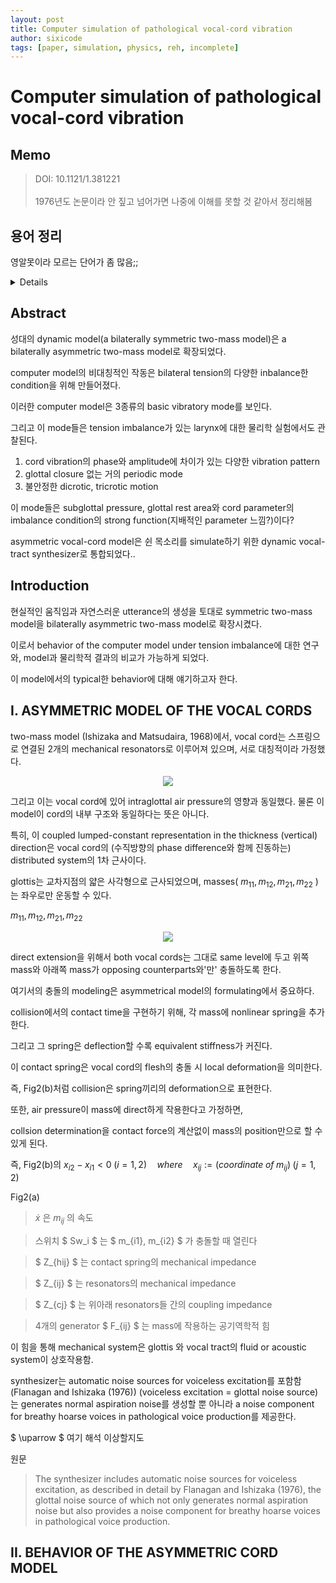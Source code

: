 ```yaml
---
layout: post
title: Computer simulation of pathological vocal-cord vibration
author: sixicode
tags: [paper, simulation, physics, reh, incomplete]
---
```


# Computer simulation of pathological vocal-cord vibration

## Memo

>DOI: 10.1121/1.381221<br><br>
>1976년도 논문이라 안 짚고 넘어가면 나중에 이해를 못할 것 같아서 정리해봄


## 용어 정리

영알못이라 모르는 단어가 좀 많음;;

<details>

vocal cord : 성대<br>

bilateral : 두 면을 가지거나 양면에 관한. 두 개의 측면을 갖는<br>

pathological : 병리학적인<br>

larynges(larynx의 복수형) : 후두<br>

glottal closure : closure of glottis(=middle part of the larynx)인듯<br>

dicrotic : Denoting a pulse in which a double beat is detectable for each beat of the heart<br>
- -crotic : having a heartbeat or pulse<br>

hoarse : 쉰<br>

devise : 고안<br>

thyroid cartilage : 방패연골<br>
> <details><summary>방패연골 사진</summary><center><img src="https://upload.wikimedia.org/wikipedia/commons/thumb/8/8a/Larynx_external_en.svg/375px-Larynx_external_en.svg.png"></center></details><br>

resonators : 공명기

intra- : 안의 내부의

lumped circuit : 회로나 시스템전체가 하나의 point로 간주될 정도로 아주 작은 집합체로 되어있어 신호의 traveling time(전파시간)을 고려할 필요가 없는 것

lateral : 수평

deflection : 쳐짐, 편향, (스피링의 경우 눌려서 변형되는)

stiffness : 강성

excitation : 자극

aspiration : 호흡

</details>

## Abstract

성대의 dynamic model(a bilaterally symmetric two-mass model)은 a bilaterally asymmetric two-mass model로 확장되었다.

computer model의 비대칭적인 작동은 bilateral tension의 다양한 inbalance한 condition을 위해 만들어졌다.

이러한 computer model은 3종류의 basic vibratory mode를 보인다.

그리고 이 mode들은 tension imbalance가 있는 larynx에 대한 물리학 실험에서도 관찰된다.

1. cord vibration의 phase와 amplitude에 차이가 있는 다양한 vibration pattern
2. glottal closure 없는 거의 periodic mode
3. 불안정한 dicrotic, tricrotic motion

이 mode들은 subglottal pressure, glottal rest area와 cord parameter의 imbalance condition의 strong function(지배적인 parameter 느낌?)이다?

asymmetric vocal-cord model은 쉰 목소리를 simulate하기 위한 dynamic vocal-tract synthesizer로 통합되었다..

## Introduction

현실적인 움직임과 자연스러운 utterance의 생성을 토대로 symmetric two-mass model을 bilaterally asymmetric two-mass model로 확장시켰다.

이로서 behavior of the computer model under tension imbalance에 대한 연구와, model과 물리학적 결과의 비교가 가능하게 되었다.

이 model에서의 typical한 behavior에 대해 얘기하고자 한다.

## I. ASYMMETRIC MODEL OF THE VOCAL CORDS

two-mass model (Ishizaka and Matsudaira, 1968)에서, vocal cord는 스프링으로 연결된 2개의 mechanical resonators로 이루어져 있으며, 서로 대칭적이라 가정했다.

<center><img src="https://sixicode.github.io/assets/img/posts/2023-01-12-computer-simulation-of-pathological-vocal--cord-vibration/fig1.PNG"></center>

그리고 이는 vocal cord에 있어 intraglottal air pressure의 영향과 동일했다. 물론 이 model이 cord의 내부 구조와 동일하다는 뜻은 아니다.

특히, 이 coupled lumped-constant representation in the thickness (vertical) direction은 vocal cord의 (수직방향의 phase difference와 함께 진동하는) distributed system의 1차 근사이다.

glottis는 교차지점의 얇은 사각형으로 근사되었으며, masses( $m_{11},m_{12},m_{21},m_{22}$ )는 좌우로만 운동할 수 있다.

$m_{11},m_{12},m_{21},m_{22}$

<center><img src="https://sixicode.github.io/assets/img/posts/2023-01-12-computer-simulation-of-pathological-vocal--cord-vibration/Fig2.PNG"></center>

direct extension을 위해서 both vocal cords는 그대로 same level에 두고 위쪽 mass와 아래쪽 mass가 opposing counterparts와'만' 충돌하도록 한다.

여기서의 충돌의 modeling은 asymmetrical model의 formulating에서 중요하다.

collision에서의 contact time을 구현하기 위해, 각 mass에 nonlinear spring을 추가한다.

그리고 그 spring은 deflection할 수록 equivalent stiffness가 커진다.

이 contact spring은 vocal cord의 flesh의 충돌 시 local deformation을 의미한다.

즉, Fig2(b)처럼 collision은 spring끼리의 deformation으로 표현한다.


또한, air pressure이 mass에 direct하게 작용한다고 가정하면,

collsion determination을 contact force의 계산없이 mass의 position만으로 할 수 있게 된다.

즉, Fig2(b)의 $x_{i2}-x_{i1} < 0 \; (i=1, 2) \quad where \quad x_{ij}:= (coordinate \; of \; m_{ij}) \; (j=1,2)$


Fig2(a)

> $\dot{x}$ 은 $m_{ij}$ 의 속도

> 스위치 $ Sw_i $ 는 $ m_{i1}, m_{i2} $ 가 충돌할 때 열린다

> $ Z_{hij} $ 는 contact spring의 mechanical impedance

> $ Z_{ij} $ 는 resonators의 mechanical impedance

> $ Z_{cj} $ 는 위아래 resonators들 간의 coupling impedance

> 4개의 generator $ F_{ij} $ 는 mass에 작용하는 공기역학적 힘

이 힘을 통해 mechanical system은 glottis 와 vocal tract의 fluid or acoustic system이 상호작용함.

synthesizer는 automatic noise sources for voiceless excitation를 포함함(Flanagan and Ishizaka (1976))
(voiceless excitation = glottal noise source)는 generates normal aspiration noise를 생성할 뿐 아니라 a noise component for breathy hoarse voices in pathological voice production를 제공한다.

$ \uparrow $ 여기 해석 이상할지도

원문
> The synthesizer includes automatic noise sources for voiceless excitation, as described in detail by Flanagan and
Ishizaka (1976), the glottal noise source of which not only generates normal aspiration noise but also provides a noise component for breathy hoarse voices in pathological voice production.

## II. BEHAVIOR OF THE ASYMMETRIC CORD MODEL
